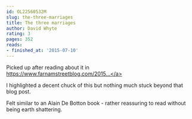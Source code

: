 ```yaml
---
id: OL22560532M
slug: the-three-marriages
title: The three marriages
author: David Whyte
rating: 3
pages: 352
reads:
- finished_at: '2015-07-10'
---
```

Picked up after reading about it in <a target="_blank" rel="noopener nofollow" href="https://www.farnamstreetblog.com/2015/06/the-three-marriages/">https://www.farnamstreetblog.com/2015...</a>

I highlighted a decent chuck of this but nothing much stuck beyond that blog post.

Felt similar to an Alain De Botton book - rather reassuring to read without being earth shattering.
